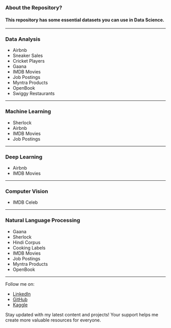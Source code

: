 ### About the Repository?
#### This repository has some essential datasets you can use in Data Science.
-----
### **Data Analysis**
- Airbnb
- Sneaker Sales
- Cricket Players
- Gaana
- IMDB Movies
- Job Postings
- Myntra Products
- OpenBook
- Swiggy Restaurants
-----
### **Machine Learning**
- Sherlock
- Airbnb
- IMDB Movies
- Job Postings
-----
### **Deep Learning**
- Airbnb
- IMDB Movies
-----  
### **Computer Vision**
- IMDB Celeb
-----
### **Natural Language Processing**
- Gaana
- Sherlock
- Hindi Corpus
- Cooking Labels
- IMDB Movies
- Job Postings
- Myntra Products
- OpenBook
-----

Follow me on:
- [LinkedIn](https://www.linkedin.com/in/shrey-sisodiya/)
- [GitHub](https://github.com/shreypratap301995)
- [Kaggle](https://www.kaggle.com/shreysisodiya)

Stay updated with my latest content and projects! Your support helps me create more valuable resources for everyone.
